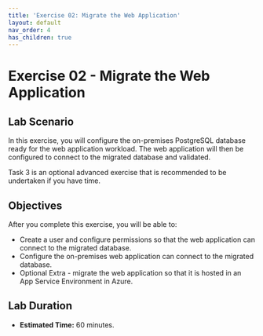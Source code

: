 ```yaml
---
title: 'Exercise 02: Migrate the Web Application'
layout: default
nav_order: 4
has_children: true
---
```


# Exercise 02 - Migrate the Web Application

## Lab Scenario

In this exercise, you will configure the on-premises PostgreSQL database ready for the web application workload. The web application will then be configured to connect to the migrated database and validated.

Task 3 is an optional advanced exercise that is recommended to be undertaken if you have time.

## Objectives

After you complete this exercise, you will be able to:

* Create a user and configure permissions so that the web application can connect to the migrated database.
* Configure the on-premises web application can connect to the migrated database.
* Optional Extra - migrate the web application so that it is hosted in an App Service Environment in Azure.

## Lab Duration

* **Estimated Time:** 60 minutes.
